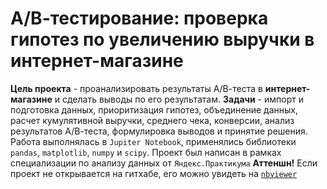 # А/В-тестирование: проверка гипотез по увеличению выручки в интернет-магазине
**Цель проекта** - проанализировать результаты А/В-теста в **интернет-магазине** и сделать выводы по его результатам.
**Задачи** - импорт и подготовка данных, приоритизация гипотез, объединение данных, расчет кумулятивной выручки, среднего чека,
конверсии, анализ результатов А/В-теста, формулировка выводов и принятие решения.
Работа выполнялась в `Jupiter Notebook`, применялись библиотеки `pandas`, `matplotlib`, `numpy` и `scipy`.
Проект был написан в рамках специализации по анализу данных от `Яндекс.Практикума`
**Аттеншн!** Если проект не открывается на гитхабе, его можно увидеть на [`nbviewer`](https://nbviewer.jupyter.org/github/Zzdoba/edu_works/blob/main/AB-test/AB-test.ipynb)
